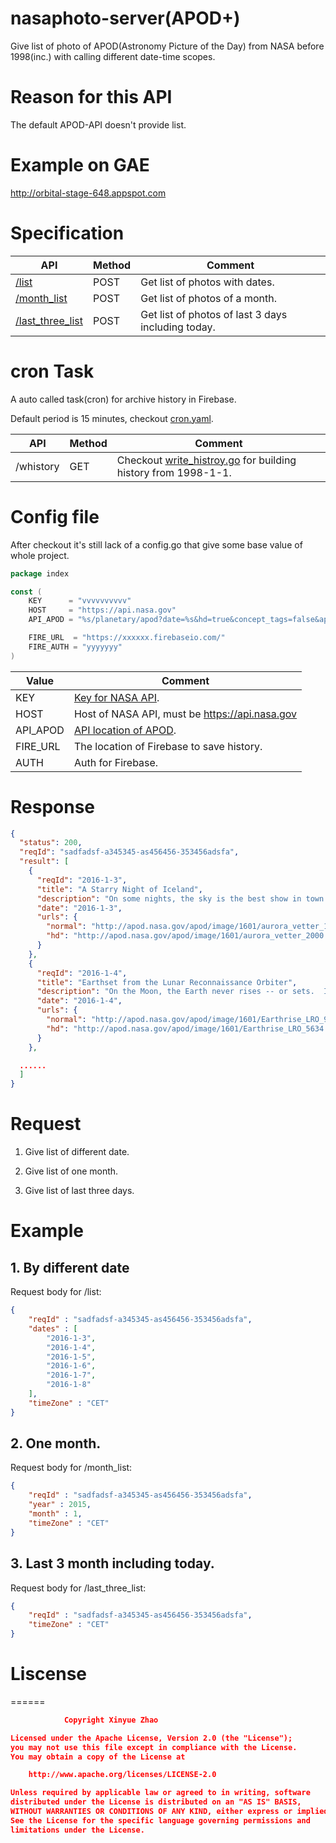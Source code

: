 # nasaphoto-server(APOD+)

Give list of photo of APOD(Astronomy Picture of the Day) from NASA before 1998(inc.)
with calling different date-time scopes.

# Reason for this API
The default APOD-API doesn't provide list.

# Example on GAE
http://orbital-stage-648.appspot.com

# Specification

  API| Method|Comment
--------|--------- |---------
  [/list](#1-by-different-date)|POST  | Get list of photos with dates.
  [/month_list](#2-one-month)|POST  |Get list of photos of a month.
  [/last_three_list](#3-last-3-month-including-today)|POST | Get list of photos of last 3 days including today.

# cron Task

A auto called task(cron) for archive history in Firebase.

Default period is 15 minutes, checkout [cron.yaml](https://github.com/XinyueZ/nasaphoto-server/blob/master/cron.yaml).

API| Method|Comment
--------|--------- |---------
/whistory|GET  | Checkout [write_histroy.go](https://github.com/XinyueZ/nasaphoto-server/blob/master/write_history.go) for building history from 1998-1-1.

# Config file

After checkout it's still lack of a config.go
that give some base value of whole project.

```go
package index

const (
	KEY      = "vvvvvvvvvv"
	HOST     = "https://api.nasa.gov"
	API_APOD = "%s/planetary/apod?date=%s&hd=true&concept_tags=false&api_key=" + KEY

	FIRE_URL  = "https://xxxxxx.firebaseio.com/"
	FIRE_AUTH = "yyyyyyy"
)
```

Value|Comment
--------|---------
KEY|[Key for NASA API](https://api.nasa.gov/index.html#apply-for-an-api-key).
HOST|Host of NASA API, must be https://api.nasa.gov
API_APOD|[API location of  APOD](https://api.nasa.gov/api.html#apod).
FIRE_URL | The location of Firebase to save history.
AUTH | Auth for Firebase.

# Response

```json
{
  "status": 200,
  "reqId": "sadfadsf-a345345-as456456-353456adsfa",
  "result": [
    {
      "reqId": "2016-1-3",
      "title": "A Starry Night of Iceland",
      "description": "On some nights, the sky is the best show in town. On this night, the sky was not only the best show in town, but a composite image of the sky won an international competition for landscape astrophotography. The featured winning image was taken in 2011 over Jökulsárlón, the largest glacial lake in Iceland.  The photographer combined six exposures to capture not only two green auroral rings, but their reflections off the serene lake. Visible in the distant background sky is the band of our Milky Way Galaxy and the Andromeda galaxy. A powerful coronal mass ejection from the Sun caused auroras to be seen as far south as Wisconsin, USA.  Solar activity over the past week has resulted in auroras just over the past few days.   Follow APOD on: Facebook,  Google Plus, or Twitter",
      "date": "2016-1-3",
      "urls": {
        "normal": "http://apod.nasa.gov/apod/image/1601/aurora_vetter_1080.jpg",
        "hd": "http://apod.nasa.gov/apod/image/1601/aurora_vetter_2000.jpg"
      }
    },
    {
      "reqId": "2016-1-4",
      "title": "Earthset from the Lunar Reconnaissance Orbiter",
      "description": "On the Moon, the Earth never rises -- or sets.  If you were to sit on the surface of the Moon, you would see the Earth just hang in the sky. This is because the Moon always keeps the same side toward the Earth. Curiously, the featured image does picture the Earth setting over a lunar edge.  This was possible because the image was taken from a spacecraft orbiting the Moon - specifically the Lunar Reconnaissance Orbiter (LRO). In fact, LRO orbits the Moon so fast that, from the spacecraft, the Earth appears to set anew about every two hours. The featured image captured one such Earthset about three months ago.  By contrast, from the surface of the Earth, the Moon sets about once a day -- with the primary cause being the rotation of the Earth. LRO was launched in 2009 and, while creating a detailed three dimensional map of the Moon's surface, is also surveying the Moon for water and possible good landing spots for future astronauts.   Free APOD Lectures: Editor to speak this coming weekend in Philadelphia and New York City",
      "date": "2016-1-4",
      "urls": {
        "normal": "http://apod.nasa.gov/apod/image/1601/Earthrise_LRO_960.jpg",
        "hd": "http://apod.nasa.gov/apod/image/1601/Earthrise_LRO_5634.jpg"
      }
    },

  ......
  ]
}

```

# Request

1. Give list of different date.

2. Give list of one month.

3. Give list of last three days.


# Example

## 1. By different date

Request body for /list:

```json
{
    "reqId" : "sadfadsf-a345345-as456456-353456adsfa",
    "dates" : [
        "2016-1-3",
        "2016-1-4",
        "2016-1-5",
        "2016-1-6",
        "2016-1-7",
        "2016-1-8"
    ],
    "timeZone" : "CET"
}
```

## 2. One month.

Request body for /month_list:

```json
{
    "reqId" : "sadfadsf-a345345-as456456-353456adsfa",
    "year" : 2015,
    "month" : 1,
    "timeZone" : "CET"
}
```

## 3. Last 3 month including today.

Request body for /last_three_list:

```json
{
    "reqId" : "sadfadsf-a345345-as456456-353456adsfa",
    "timeZone" : "CET"
}
```


# Liscense
======
```json
			Copyright Xinyue Zhao

Licensed under the Apache License, Version 2.0 (the "License");
you may not use this file except in compliance with the License.
You may obtain a copy of the License at

    http://www.apache.org/licenses/LICENSE-2.0

Unless required by applicable law or agreed to in writing, software
distributed under the License is distributed on an "AS IS" BASIS,
WITHOUT WARRANTIES OR CONDITIONS OF ANY KIND, either express or implied.
See the License for the specific language governing permissions and
limitations under the License.
```
